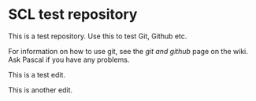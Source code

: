 # SCL test repository

This is a test repository. Use this to test Git, Github etc.

For information on how to use git, see the *git and github* page on the wiki. Ask Pascal if you have any problems.

This is a test edit.

This is another edit.
